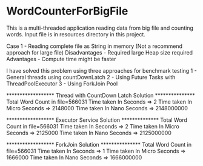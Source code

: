 # WordCounterForBigFile
This is a multi-threaded application reading data from big file and counting words.
Input file is in resources directory in this project.

Case 1 - Reading complete file as String in memory (Not a recommend approach for large file)
Disadvantages -
Required large Heap size required
Advantages -
Compute time might be faster

I have solved this problem using three approaches for benchmark testing 
1 - General threads using countDownLatch
2 - Using Future Tasks with ThreadPoolExecutor
3 - Using ForkJoin Pool

****************** Thread with CountDown Latch Solution ***************
Total Word Count in file=566031
Time taken In Seconds       => 2
Time taken In Micro Seconds => 2148000
Time taken In Nano Seconds  => 2148000000

****************** Executor Service Solution **************
Total Word Count in file=566031
Time taken In Seconds       => 2
Time taken In Micro Seconds => 2125000
Time taken In Nano Seconds  => 2125000000

****************** ForkJoin Solution ***************
Total Word Count in file=566031
Time taken In Seconds       => 1
Time taken In Micro Seconds => 1666000
Time taken In Nano Seconds  => 1666000000



